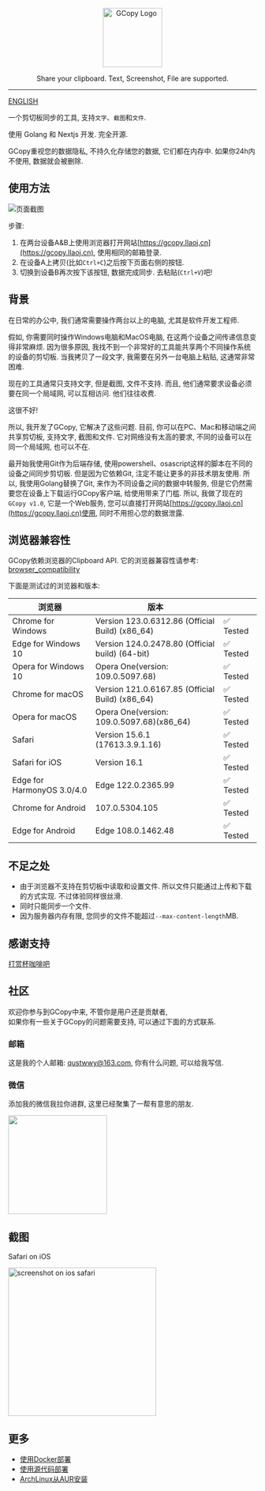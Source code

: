 <p align="center">
  <img alt="GCopy Logo" src="../gcopy.png" height="120" />
  <p align="center">Share your clipboard. Text, Screenshot, File are supported.</p>
</p>

---

[ENGLISH](../../README.md)

一个剪切板同步的工具, 支持`文字`、`截图`和`文件`.

使用 Golang 和 Nextjs 开发. 完全开源.

GCopy重视您的数据隐私, 不持久化存储您的数据, 它们都在内存中. 如果你24h内不使用, 数据就会被删除.

## 使用方法

![页面截图](../screenshot-chrome.png)

步骤:

1. 在两台设备A&B上使用浏览器打开网站[https://gcopy.llaoj.cn](https://gcopy.llaoj.cn), 使用相同的邮箱登录.
2. 在设备A上拷贝(比如`Ctrl+C`)之后按下页面右侧的按钮.
3. 切换到设备B再次按下该按钮, 数据完成同步. 去粘贴(`Ctrl+V`)吧!

## 背景

在日常的办公中, 我们通常需要操作两台以上的电脑, 尤其是软件开发工程师.

假如, 你需要同时操作Windows电脑和MacOS电脑, 在这两个设备之间传递信息变得非常麻烦. 
因为很多原因, 我找不到一个非常好的工具能共享两个不同操作系统的设备的剪切板.
当我拷贝了一段文字, 我需要在另外一台电脑上粘贴, 这通常非常困难.

现在的工具通常只支持文字, 但是截图, 文件不支持. 而且, 他们通常要求设备必须要在同一个局域网, 可以互相访问.
他们往往收费.

这很不好!

所以, 我开发了GCopy, 它解决了这些问题.
目前, 你可以在PC、Mac和移动端之间共享剪切板, 支持文字, 截图和文件.
它对网络没有太高的要求, 不同的设备可以在同一个局域网, 也可以不在.

最开始我使用Git作为后端存储, 使用powershell、osascript这样的脚本在不同的设备之间同步剪切板. 但是因为它依赖Git, 注定不能让更多的非技术朋友使用. 所以, 我使用Golang替换了Git, 来作为不同设备之间的数据中转服务, 但是它仍然需要您在设备上下载运行GCopy客户端, 给使用带来了门槛. 所以, 我做了现在的`GCopy v1.0`, 它是一个Web服务, 您可以直接打开网站[https://gcopy.llaoj.cn](https://gcopy.llaoj.cn)使用, 同时不用担心您的数据泄露.

## 浏览器兼容性

GCopy依赖浏览器的Clipboard API. 它的浏览器兼容性请参考: [browser_compatibility](https://developer.mozilla.org/en-US/docs/Web/API/Clipboard#browser_compatibility)

下面是测试过的浏览器和版本:

|浏览器|版本||
|-|-|-|
|Chrome for Windows|Version 123.0.6312.86 (Official Build) (x86_64)|✅ Tested|
|Edge for Windows 10|Version 124.0.2478.80 (Official build) (64-bit)|✅ Tested|
|Opera for Windows 10|Opera One(version: 109.0.5097.68)|✅ Tested|
|Chrome for macOS|Version 121.0.6167.85 (Official Build) (x86_64)|✅ Tested|
|Opera for macOS|Opera One(version: 109.0.5097.68)(x86_64)|✅ Tested|
|Safari|Version 15.6.1 (17613.3.9.1.16)|✅ Tested|
|Safari for iOS|Version 16.1|✅ Tested|
|Edge for HarmonyOS 3.0/4.0|Edge 122.0.2365.99|✅ Tested|
|Chrome for Android|107.0.5304.105|✅ Tested|
|Edge for Android|Edge 108.0.1462.48|✅ Tested|

## 不足之处

- 由于浏览器不支持在剪切板中读取和设置文件. 所以文件只能通过上传和下载的方式实现. 不过体验同样很丝滑.
- 同时只能同步一个文件.
- 因为服务器内存有限, 您同步的文件不能超过`--max-content-length`MB.

## 感谢支持

[打赏杯咖啡吧](../sponsor.md)

## 社区

欢迎你参与到GCopy中来, 不管你是用户还是贡献者,  
如果你有一些关于GCopy的问题需要支持, 可以通过下面的方式联系.

### 邮箱

这是我的个人邮箱: qustwwy@163.com, 你有什么问题, 可以给我写信.

### 微信

添加我的微信我拉你进群, 这里已经聚集了一帮有意思的朋友.

<img width="200" src="../wechat-lllaoj.png">

## 截图

Safari on iOS

<img width="300" alt="screenshot on ios safari" src="../screenshot-ios-safari.jpeg">

## 更多

- [使用Docker部署](./deploy-by-docker.md)
- [使用源代码部署](./deploy-from-source.md)
- [ArchLinux从AUR安装](./deploy-from-aur.md)
